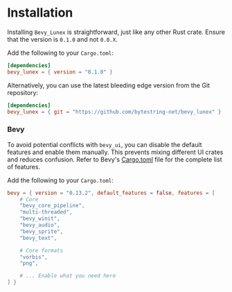 # Installation

Installing `Bevy_Lunex` is straightforward, just like any other Rust crate. Ensure that the version is `0.1.0` and not `0.0.X`.

Add the following to your `Cargo.toml`:

```toml
[dependencies]
bevy_lunex = { version = "0.1.0" }
```

Alternatively, you can use the latest bleeding edge version from the Git repository:

```toml
[dependencies]
bevy_lunex = { git = "https://github.com/bytestring-net/bevy_lunex" }
```

### Bevy

To avoid potential conflicts with `bevy_ui`, you can disable the default features and enable them manually. This prevents mixing different UI crates and reduces confusion. Refer to Bevy's [Cargo.toml](https://github.com/bevyengine/bevy/blob/main/Cargo.toml#L55) file for the complete list of features.

Add the following to your `Cargo.toml`:

```TOML
bevy = { version = "0.13.2", default_features = false, features = [
    # Core
    "bevy_core_pipeline",
    "multi-threaded",
    "bevy_winit",
    "bevy_audio",
    "bevy_sprite",
    "bevy_text",

    # Core formats
    "vorbis",
    "png",

    # ... Enable what you need here
] }
```
